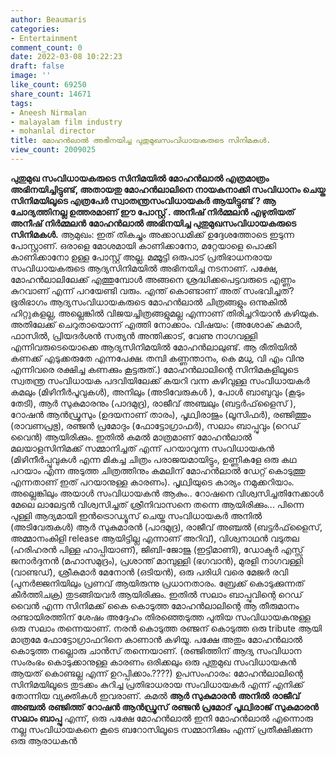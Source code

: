 ```yaml
---
author: Beaumaris
categories:
- Entertainment
comment_count: 0
date: 2022-03-08 10:22:23
draft: false
image: ''
like_count: 69250
share_count: 14671
tags:
- Aneesh Nirmalan
- malayalam film industry
- mohanlal director
title: മോഹൻലാൽ അഭിനയിച്ച പുതുമുഖസംവിധായകരുടെ സിനിമകൾ.
view_count: 2009025
---
```


**പുതുമുഖ സംവിധായകരുടെ സിനിമയിൽ മോഹൻലാൽ എത്രമാത്രം അഭിനയിച്ചിട്ടുണ്ട്, അതായതു മോഹൻലാലിനെ നായകനാക്കി സംവിധാനം ചെയ്ത സിനിമയിലൂടെ എത്രപേർ സ്വാതന്ത്രസംവിധായകർ ആയിട്ടുണ്ട് ? ആ ചോദ്യത്തിനല്ല ഉത്തരമാണ് ഈ പോസ്റ്റ് . അനീഷ് നിർമ്മലൻ എഴുതിയത്** **അനീഷ് നിർമ്മലൻ** **മോഹൻലാൽ അഭിനയിച്ച പുതുമുഖസംവിധായകരുടെ സിനിമകൾ.** ആമുഖം: ഇത് തികച്ചും അക്കാഡമിക്ക് ഉദ്ദേശത്തോടെ ഇടുന്ന പോസ്റ്റാണ്. ഒരാളെ മോശമായി കാണിക്കാനോ, മറ്റേയാളെ പൊക്കി കാണിക്കാനോ ഉള്ള പോസ്റ്റ്‌ അല്ല. മമ്മൂട്ടി ഒരുപാട് പ്രതിഭാധനരായ സംവിധായകരുടെ ആദ്യസിനിമയിൽ അഭിനയിച്ച നടനാണ്. പക്ഷേ, മോഹൻലാലിലേക്ക് എത്തുമ്പോൾ അങ്ങനെ ശ്രദ്ധിക്കപെട്ടവരുടെ എണ്ണം കുറവാണ് എന്ന് പറയേണ്ടി വരും. എന്ത് കൊണ്ടാണ് അത് സംഭവിച്ചത്? ഭൂരിഭാഗം ആദ്യസംവിധായകരുടെ മോഹൻലാൽ ചിത്രങ്ങളും ഒന്നുകിൽ ഹിറ്റുകളല്ല, അല്ലെങ്കിൽ വിജയച്ചിത്രങ്ങളുമല്ല എന്നാണ് തിരിച്ചറിയാൻ കഴിയുക. അതിലേക്ക് ചെറുതായൊന്ന് എത്തി നോക്കാം. വിഷയം: (അശോക് കുമാർ, ഫാസിൽ, പ്രിയദർശൻ സത്യൻ അന്തിക്കാട്, വേണു നാഗവള്ളി എന്നിവരുടെയൊക്കെ ആദ്യസിനിമയിൽ മോഹൻലാലുണ്ട്. ആ രീതിയിൽ കണക്ക് എടുക്കരുതേ എന്നപേക്ഷ. തമ്പി കണ്ണന്താനം, കെ മധു, വി എം വിനു എന്നിവരെ രക്ഷിച്ച കണക്കും കൂട്ടരുത്.) മോഹൻലാലിന്റെ സിനിമകളിലൂടെ സ്വതന്ത്ര സംവിധായക പദവിയിലേക്ക് കയറി വന്ന കഴിവുള്ള സംവിധായകർ കമലും (മിഴിനീർപൂവുകൾ), അനിലും (അടിവേരുകൾ ), പോൾ ബാബുവും (കൂടും തേടി), ആർ സുകുമാരനും (പാദമുദ്ര), രാജീവ്‌ അഞ്ചലും (ബട്ടർഫ്‌ളൈസ് ), റോഷൻ ആൻഡ്രൂസും (ഉദയനാണ് താരം), പൃഥ്വിരാജും (ലൂസിഫർ), രഞ്ജിത്തും (രാവണപ്രഭു), രഞ്ജൻ പ്രമോദും (ഫോട്ടോഗ്രാഫർ), സലാം ബാപ്പുവും (റെഡ് വൈൻ) ആയിരിക്കും. ഇതിൽ കമൽ മാത്രമാണ് മോഹൻലാൽ മലയാളസിനിമക്ക് സമ്മാനിച്ചത് എന്ന് പറയാവുന്ന സംവിധായകൻ (മിഴിനീർപ്പൂവുകൾ എന്ന മികച്ച ചിത്രം പരാജയമായിട്ടും, ഉണ്ണികളേ ഒരു കഥ പറയാം എന്ന അടുത്ത ചിത്രത്തിനും കമലിന് മോഹൻലാൽ ഡേറ്റ് കൊടുത്തു എന്നതാണ് ഇത് പറയാനുള്ള കാരണം). പൃഥ്വിയുടെ കാര്യം നമുക്കറിയാം. അല്ലെങ്കിലും അയാൾ സംവിധായകൻ ആകും.. റോഷനെ വിശ്വസിച്ചതിനേക്കാൾ മേലെ ലാലേട്ടൻ വിശ്വസിച്ചത് ശ്രീനിവാസനെ തന്നെ ആയിരിക്കും... പിന്നെ പുള്ളി ആദ്യമായി ഇൻട്രൊഡ്യൂസ് ചെയ്ത സംവിധായകർ അനിൽ (അടിവേരുകൾ) ആർ സുകുമാരൻ (പാദമുദ്ര), രാജീവ്‌ അഞ്ചൽ (ബട്ടർഫ്‌ളൈസ്, അമ്മാനംകിളി release ആയിട്ടില്ല എന്നാണ് അറിവ്), വിശ്വനാഥൻ വടുതല (ഹരിഹരൻ പിള്ള ഹാപ്പിയാണ്), ജിബി-ജോജു (ഇട്ടിമാണി), ഡോക്ടർ എസ്സ് ജനാർദ്ദനൻ (മഹാസമുദ്രം), പ്രശാന്ത് മാമ്പുള്ളി (ഭഗവാൻ), മുരളി നാഗവള്ളി (വാണ്ടഡ്), ശ്രീകുമാർ മേനോൻ (ഒടിയൻ), ഒരു പരിധി വരെ മേജർ രവി (പുനർജ്ജനിയിലും പ്രണവ് ആയിരുന്നു പ്രധാനതാരം. ബ്രേക്ക്‌ കൊടുക്കുന്നത് കീർത്തിചക്ര) തുടങ്ങിയവർ ആയിരിക്കും. ഇതിൽ സലാം ബാപ്പുവിന്റെ റെഡ് വൈൻ എന്ന സിനിമക്ക് കൈ കൊടുത്ത മോഹൻലാലിന്റെ ആ തീരുമാനം രണ്ടായിരത്തിന് ശേഷം അദ്ദേഹം തിരഞ്ഞെടുത്ത പുതിയ സംവിധായകനുള്ള ഒരു സലാം തന്നെയാണ്. നരൻ കൊടുത്ത രഞ്ജന് കൊടുത്ത ഒരു tribute ആയി മാത്രമേ ഫോട്ടോഗ്രാഫറിനെ കാണാൻ കഴിയൂ. പക്ഷേ അതും മോഹൻലാൽ കൊടുത്ത നല്ലൊരു ചാൻസ് തന്നെയാണ്. (രഞ്ജിത്തിന് ആദ്യ സംവിധാന സംരംഭം കൊടുക്കാനുള്ള കാരണം ഒരിക്കലും ഒരു പുതുമുഖ സംവിധായകൻ ആയത് കൊണ്ടല്ല എന്ന് ഉറപ്പിക്കാം.????) ഉപസംഹാരം: മോഹൻലാലിന്റെ സിനിമയിലൂടെ തുടക്കം കുറിച്ച പ്രതിഭാധരായ സംവിധായകർ എന്ന് എനിക്ക് തോന്നിയ വ്യക്തികൾ ഇവരാണ്. കമൽ **ആർ സുകുമാരൻ** **അനിൽ** **രാജീവ്‌ അഞ്ചൽ** **രഞ്ജിത്ത്** **റോഷൻ ആൻഡ്രൂസ്** **രഞ്ജൻ പ്രമോദ്** **പൃഥ്വിരാജ് സുകുമാരൻ** **സലാം ബാപ്പു** എന്ന്, ഒരു പക്ഷേ മോഹൻലാൽ ഇനി മോഹൻലാൽ എന്നൊരു നല്ല സംവിധായകനെ കൂടെ ബറോസിലൂടെ സമ്മാനിക്കും എന്ന് പ്രതീക്ഷിക്കുന്ന ഒരു ആരാധകൻ &nbsp; &nbsp; &nbsp;